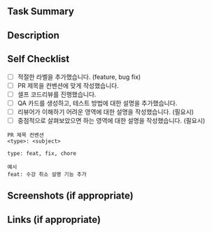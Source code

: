 ## Task Summary

<!-- 어떤 버그를 수정했는지 또는 새 기능에 대한 요약. -->

## Description

<!-- 수정사항에 대한 자세한 설명 -->

## Self Checklist

-   [ ] 적절한 라벨을 추가했습니다. (feature, bug fix)
-   [ ] PR 제목을 컨벤션에 맞게 작성했습니다.
-   [ ] 셀프 코드리뷰를 진행했습니다.
-   [ ] QA 카드를 생성하고, 테스트 방법에 대한 설명을 추가했습니다.
-   [ ] 리뷰어가 이해하기 어려운 영역에 대한 설명을 작성했습니다. (필요시)
-   [ ] 중점적으로 살펴보았으면 하는 영역에 대한 설명을 작성했습니다. (필요시)

```
PR 제목 컨벤션
<type>: <subject>

type: feat, fix, chore

예시
feat: 수강 취소 설명 기능 추가
```

## Screenshots (if appropriate)

## Links (if appropriate)
